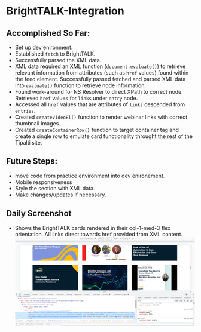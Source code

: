 # BrightTALK-Integration

## Accomplished So Far:
* Set up dev enironment.
* Established ```fetch``` to BrightTALK.
* Successfully parsed the XML data.
* XML data required an XML function (```document.evaluate()```) to retrieve relevant     information from attributes (such as ```href``` values) found within the feed element. Successfully passed fetched and parsed XML data into ```evaluate()``` function to retrieve node information. 
* Found work-around for NS Resolver to direct XPath to correct node. Retrieved ```href``` values for ```links``` under ```entry``` node.
* Accessed all ```href``` values that are attributes of ```links``` descended from ```entries```.
* Created ```createVideoEl()``` function to render webinar links with correct thumbnail images.
* Created ```createContainerRow()``` function to target container tag and create a single row to emulate card functionality throught the rest of the Tipalti site. 


## Future Steps:
 * move code from practice environment into dev enironement.
 * Mobile responsiveness
 * Style the section with XML data.
 * Make changes/updates if necessary.


 ## Daily Screenshot
 * Shows the BrightTALK cards rendered in their col-1-med-3 flex orientation. All links direct towards href provided from XML content. 
   ![day three image](./assets/img/day-3.PNG "Day Three")